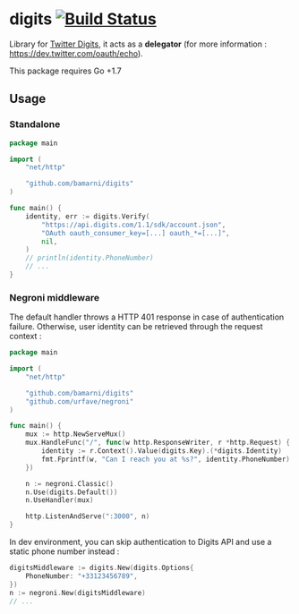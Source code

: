 # digits [![Build Status](https://travis-ci.org/bamarni/digits.svg?branch=master)](https://travis-ci.org/bamarni/digits)

Library for [Twitter Digits](https://get.digits.com/), it acts as a **delegator** (for more information : https://dev.twitter.com/oauth/echo).

This package requires Go +1.7

## Usage

### Standalone

``` go
package main

import (
	"net/http"

	"github.com/bamarni/digits"
)

func main() {
	identity, err := digits.Verify(
		"https://api.digits.com/1.1/sdk/account.json",
		"OAuth oauth_consumer_key=[...] oauth_*=[...]",
		nil,
	)
	// println(identity.PhoneNumber)
	// ...
}
```

### Negroni middleware

The default handler throws a HTTP 401 response in case of authentication failure.
Otherwise, user identity can be retrieved through the request context :

``` go
package main

import (
	"net/http"

	"github.com/bamarni/digits"
	"github.com/urfave/negroni"
)

func main() {
	mux := http.NewServeMux()
	mux.HandleFunc("/", func(w http.ResponseWriter, r *http.Request) {
		identity := r.Context().Value(digits.Key).(*digits.Identity)
		fmt.Fprintf(w, "Can I reach you at %s?", identity.PhoneNumber)
	})

	n := negroni.Classic()
	n.Use(digits.Default())
	n.UseHandler(mux)

	http.ListenAndServe(":3000", n)
}
```

In dev environment, you can skip authentication to Digits API and use a static
phone number instead :

``` go
digitsMiddleware := digits.New(digits.Options{
	PhoneNumber: "+33123456789",
})
n := negroni.New(digitsMiddleware)
// ...
```
